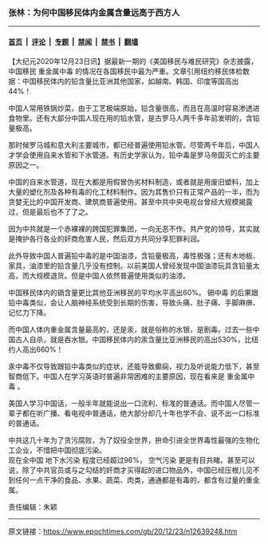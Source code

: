 ### 张林：为何中国移民体内金属含量远高于西方人

---

#### [首页](../../../..?n12639248) &nbsp;|&nbsp; [评论](../../../../../epoch-comment?n12639248) &nbsp;|&nbsp; [专题](../../../../../epoch-special?n12639248) &nbsp;|&nbsp; [禁闻](../../../../../epoch-news?n12639248) &nbsp;|&nbsp; [禁书](../../../../../books?n12639248) &nbsp;|&nbsp; [翻墙](https://github.com/gfw-breaker/nogfw/blob/master/README.md?n12639248)


<div class="post_content" id="artbody" itemprop="articleBody">
 <!-- article content begin -->
 <p>
  【大纪元2020年12月23日讯】据最新一期的《美国移民与难民研究》杂志披露，中国移民
  <ok href="https://www.epochtimes.com/gb/tag/%E9%87%8D%E9%87%91%E5%B1%9E%E4%B8%AD%E6%AF%92.html">
   重金属中毒
  </ok>
  的情况在各国移民中最为严重。文章引用纽约移民体检数据：中国移民体内的铅含量比亚洲其他国家，如越南、韩国、印度等国高出44%！
 </p>
 <p>
  中国人常用铁锅炒菜，由于工艺极端原始，铅含量很高，而且在高温时容易渗透进食物里。还有大部分中国人现在用的铅水管，是古罗马人两千多年前发明的，含铅量极高。
 </p>
 <p>
  那时候罗马城和意大利主要城市，都已经普遍使用铅水管。尽管两千年后，中国人才学会使用自来水管和下水管道。有历史学家认为，铅中毒是罗马帝国灭亡的主要原因之一。
 </p>
 <p>
  中国的自来水管道，现在大都是用假冒伪劣材料制造，或者就是用废旧塑料，加上大量的塑化剂及各种有毒的化工材料制作。因为其售价只有正常产品的一半，而为贪婪无比的中国开发商、建筑商普遍使用。甚至中共中央电视台曾经大规模揭露过，但是最后也不了了之。
 </p>
 <p>
  因为中共就是一个赤裸裸的跨国犯罪集团，一向无恶不作。共产党的领导，其实就是掩护各行各业的奸商危害人民，然后双方共同分享犯罪利润。
 </p>
 <p>
  此外导致中国人普遍铅中毒的是中国油漆，含铅量极高，毒性极强；还有木地板、家具，油漆里的铅含量几乎没有控制。以前美国人曾经发现中国油漆玩具含铅量太高，而大规模退货。但是中国人依然普遍使用类似的油漆。
 </p>
 <p>
  中国移民体内的镉含量更比其他亚洲移民的平均水平高出60%。
  <ok href="https://www.epochtimes.com/gb/tag/%E9%95%89%E4%B8%AD%E6%AF%92.html">
   镉中毒
  </ok>
  的后果跟铅中毒类似，会让人脑神经系统受到长期的伤害，导致头痛、肚子痛、手脚麻痹、记忆力下降。
 </p>
 <p>
  而中国人体内重金属含量最高的，还是汞，就是俗称的水银，是剧毒。过去一些中国古人自杀，就是吞水银。中国移民体内的汞含量比亚洲移民的高出530%，比纽约人高出660%！
 </p>
 <p>
  汞中毒不仅导致跟铅中毒类似的症状，还能导致癫痫，视力及听说能力低下，甚至智商低下。中国人在学习英语时普遍非常困难的主要原因，现在看来是
  <ok href="https://www.epochtimes.com/gb/tag/%E9%87%8D%E9%87%91%E5%B1%9E%E4%B8%AD%E6%AF%92.html">
   重金属中毒
  </ok>
  。
 </p>
 <p>
  美国人学习中国话，一般半年就能说出一口流利、标准的普通话。而中国人尽管一辈子都在听广播、看电视中普通话，绝大部分却几十年也学不会、说不出一口标准的普通话。
 </p>
 <p>
  中共这几十年为了贪污腐败，为了奴役全世界，拚命引进全世界毒性最强的生物化工企业，不惜把中国彻底污染。
  <br/>
  现在全中国
  <ok href="https://www.epochtimes.com/gb/tag/%E5%9C%B0%E4%B8%8B%E6%B0%B4%E6%B1%A1%E6%9F%93.html">
   地下水污染
  </ok>
  程度已经超过96%，
  <ok href="https://www.epochtimes.com/gb/tag/%E7%A9%BA%E6%B0%94%E6%B1%A1%E6%9F%93.html">
   空气污染
  </ok>
  更是有目共睹。甚至可以说，除了中共官员或与之勾结的奸商才买得起的进口物品外，中国已经压根儿见不到任何一点干净的食品、水果、蔬菜、肉类，通通都是有毒的，都含有过量的重金属。
 </p>
 <p>
  责任编辑：朱颖
 </p>
 <!-- article content end -->
 <div id="below_article_ad">
 </div>
</div>


---

原文链接：https://www.epochtimes.com/gb/20/12/23/n12639248.htm